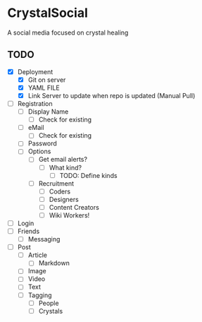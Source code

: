# CrystalSocial
 A social media focused on crystal healing

## TODO
- [x] Deployment
  - [x] Git on server
  - [x] YAML FILE
  - [x] Link Server to update when repo is updated (Manual Pull)
- [ ] Registration
  - [ ] Display Name
    - [ ] Check for existing
  - [ ] eMail
    - [ ] Check for existing
  - [ ] Password
  - [ ] Options
    - [ ] Get email alerts?
      - [ ] What kind?
        - [ ] TODO: Define kinds
    - [ ] Recruitment
      - [ ] Coders
      - [ ] Designers
      - [ ] Content Creators
      - [ ] Wiki Workers!
- [ ] Login
- [ ] Friends
  - [ ] Messaging
- [ ] Post
  - [ ] Article
    - [ ] Markdown
  - [ ] Image
  - [ ] Video
  - [ ] Text
  - [ ] Tagging
    - [ ] People
    - [ ] Crystals